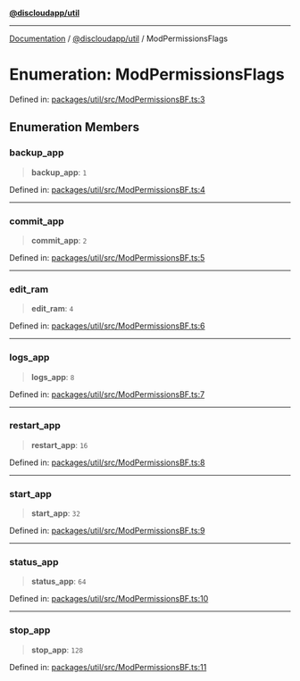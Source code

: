 [**@discloudapp/util**](../README.md)

***

[Documentation](../../../packages.md) / [@discloudapp/util](../README.md) / ModPermissionsFlags

# Enumeration: ModPermissionsFlags

Defined in: [packages/util/src/ModPermissionsBF.ts:3](https://github.com/discloud/discloud.app/blob/8d6df0b18784d1a4408701ac8e6b9db44dbb7133/packages/util/src/ModPermissionsBF.ts#L3)

## Enumeration Members

### backup\_app

> **backup\_app**: `1`

Defined in: [packages/util/src/ModPermissionsBF.ts:4](https://github.com/discloud/discloud.app/blob/8d6df0b18784d1a4408701ac8e6b9db44dbb7133/packages/util/src/ModPermissionsBF.ts#L4)

***

### commit\_app

> **commit\_app**: `2`

Defined in: [packages/util/src/ModPermissionsBF.ts:5](https://github.com/discloud/discloud.app/blob/8d6df0b18784d1a4408701ac8e6b9db44dbb7133/packages/util/src/ModPermissionsBF.ts#L5)

***

### edit\_ram

> **edit\_ram**: `4`

Defined in: [packages/util/src/ModPermissionsBF.ts:6](https://github.com/discloud/discloud.app/blob/8d6df0b18784d1a4408701ac8e6b9db44dbb7133/packages/util/src/ModPermissionsBF.ts#L6)

***

### logs\_app

> **logs\_app**: `8`

Defined in: [packages/util/src/ModPermissionsBF.ts:7](https://github.com/discloud/discloud.app/blob/8d6df0b18784d1a4408701ac8e6b9db44dbb7133/packages/util/src/ModPermissionsBF.ts#L7)

***

### restart\_app

> **restart\_app**: `16`

Defined in: [packages/util/src/ModPermissionsBF.ts:8](https://github.com/discloud/discloud.app/blob/8d6df0b18784d1a4408701ac8e6b9db44dbb7133/packages/util/src/ModPermissionsBF.ts#L8)

***

### start\_app

> **start\_app**: `32`

Defined in: [packages/util/src/ModPermissionsBF.ts:9](https://github.com/discloud/discloud.app/blob/8d6df0b18784d1a4408701ac8e6b9db44dbb7133/packages/util/src/ModPermissionsBF.ts#L9)

***

### status\_app

> **status\_app**: `64`

Defined in: [packages/util/src/ModPermissionsBF.ts:10](https://github.com/discloud/discloud.app/blob/8d6df0b18784d1a4408701ac8e6b9db44dbb7133/packages/util/src/ModPermissionsBF.ts#L10)

***

### stop\_app

> **stop\_app**: `128`

Defined in: [packages/util/src/ModPermissionsBF.ts:11](https://github.com/discloud/discloud.app/blob/8d6df0b18784d1a4408701ac8e6b9db44dbb7133/packages/util/src/ModPermissionsBF.ts#L11)

